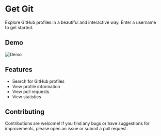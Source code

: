# Get Git

Explore GitHub profiles in a beautiful and interactive way. Enter a username to get started.

## Demo

![Demo](/get-git.gif)

## Features

- Search for GitHub profiles
- View profile information
- View pull requests
- View statistics

## Contributing

Contributions are welcome! If you find any bugs or have suggestions for improvements, please open an issue or submit a pull request.
